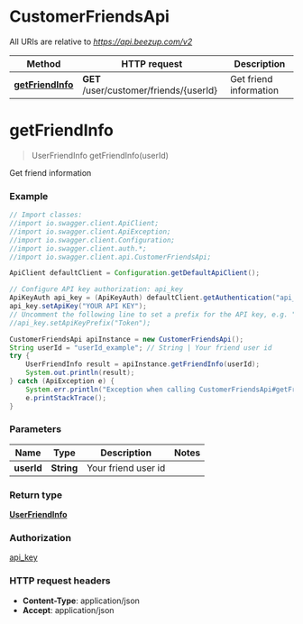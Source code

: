 # CustomerFriendsApi

All URIs are relative to *https://api.beezup.com/v2*

Method | HTTP request | Description
------------- | ------------- | -------------
[**getFriendInfo**](CustomerFriendsApi.md#getFriendInfo) | **GET** /user/customer/friends/{userId} | Get friend information


<a name="getFriendInfo"></a>
# **getFriendInfo**
> UserFriendInfo getFriendInfo(userId)

Get friend information

### Example
```java
// Import classes:
//import io.swagger.client.ApiClient;
//import io.swagger.client.ApiException;
//import io.swagger.client.Configuration;
//import io.swagger.client.auth.*;
//import io.swagger.client.api.CustomerFriendsApi;

ApiClient defaultClient = Configuration.getDefaultApiClient();

// Configure API key authorization: api_key
ApiKeyAuth api_key = (ApiKeyAuth) defaultClient.getAuthentication("api_key");
api_key.setApiKey("YOUR API KEY");
// Uncomment the following line to set a prefix for the API key, e.g. "Token" (defaults to null)
//api_key.setApiKeyPrefix("Token");

CustomerFriendsApi apiInstance = new CustomerFriendsApi();
String userId = "userId_example"; // String | Your friend user id
try {
    UserFriendInfo result = apiInstance.getFriendInfo(userId);
    System.out.println(result);
} catch (ApiException e) {
    System.err.println("Exception when calling CustomerFriendsApi#getFriendInfo");
    e.printStackTrace();
}
```

### Parameters

Name | Type | Description  | Notes
------------- | ------------- | ------------- | -------------
 **userId** | **String**| Your friend user id |

### Return type

[**UserFriendInfo**](UserFriendInfo.md)

### Authorization

[api_key](../README.md#api_key)

### HTTP request headers

 - **Content-Type**: application/json
 - **Accept**: application/json


